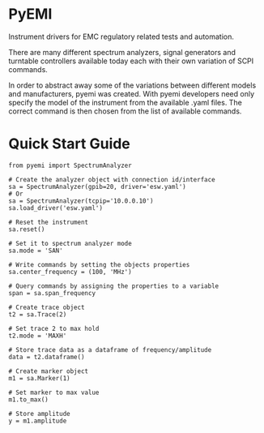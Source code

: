 # PyEMI
Instrument drivers for EMC regulatory related tests and automation.

There are many different spectrum analyzers, signal generators and turntable controllers available today each with their own variation of SCPI commands.

In order to abstract away some of the variations between different models and manufacturers, pyemi was created.  With pyemi developers need only specify the model of the instrument from the available .yaml files.  The correct command is then chosen from the list of available commands.

# Quick Start Guide
```
from pyemi import SpectrumAnalyzer

# Create the analyzer object with connection id/interface
sa = SpectrumAnalyzer(gpib=20, driver='esw.yaml')
# Or
sa = SpectrumAnalyzer(tcpip='10.0.0.10')
sa.load_driver('esw.yaml')

# Reset the instrument
sa.reset()

# Set it to spectrum analyzer mode
sa.mode = 'SAN'

# Write commands by setting the objects properties
sa.center_frequency = (100, 'MHz')

# Query commands by assigning the properties to a variable
span = sa.span_frequency

# Create trace object
t2 = sa.Trace(2)

# Set trace 2 to max hold
t2.mode = 'MAXH'

# Store trace data as a dataframe of frequency/amplitude
data = t2.dataframe()

# Create marker object
m1 = sa.Marker(1)

# Set marker to max value
m1.to_max()

# Store amplitude
y = m1.amplitude
```
